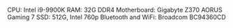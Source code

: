 CPU: Intel i9-9900K
RAM: 32G DDR4
Motherboard: Gigabyte Z370 AORUS Gaming 7
SSD: 512G, Intel 760p
Bluetooth and WiFi: Broadcom BC94360CD